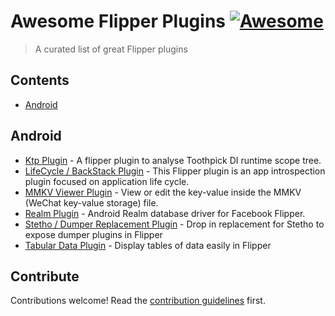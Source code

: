 # Awesome Flipper Plugins [![Awesome](https://awesome.re/badge.svg)](https://awesome.re)

> A curated list of great Flipper plugins


## Contents

- [Android](#android)


## Android

- [Ktp Plugin](https://github.com/afaucogney/flipper-ktp) - A flipper plugin to analyse Toothpick DI runtime scope tree.
- [LifeCycle / BackStack Plugin](https://github.com/afaucogney/flipper-backstack) - This Flipper plugin is an app introspection plugin focused on application life cycle.
- [MMKV Viewer Plugin](https://github.com/ddyos/flipper-plugin-mmkv-viewer) - View or edit the key-value inside the MMKV (WeChat key-value storage) file.
- [Realm Plugin](https://github.com/kamgurgul/Flipper-Realm) - Android Realm database driver for Facebook Flipper.
- [Stetho / Dumper Replacement Plugin](https://github.com/kamgurgul/Flipper-Realm) - Drop in replacement for Stetho to expose dumper plugins in Flipper
- [Tabular Data Plugin](https://github.com/kamgurgul/Flipper-Realm) - Display tables of data easily in Flipper


## Contribute

Contributions welcome! Read the [contribution guidelines](contributing.md) first.
